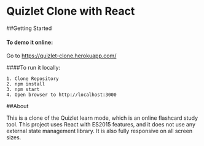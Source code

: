 Quizlet Clone with React
===================

##Getting Started
#### To demo it online:
Go to https://quizlet-clone.herokuapp.com/

####To run it locally:
```
1. Clone Repository
2. npm install
3. npm start
4. Open browser to http://localhost:3000
```

##About

This is a clone of the Quizlet learn mode, which is an online flashcard study tool. This project uses React with ES2015 features, and it does not use any external state management library. It is also fully responsive on all screen sizes.

